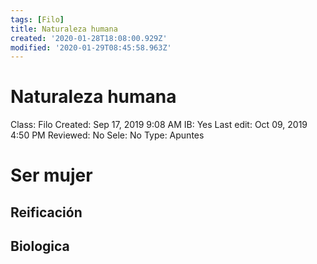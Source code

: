 ```yaml
---
tags: [Filo]
title: Naturaleza humana
created: '2020-01-28T18:08:00.929Z'
modified: '2020-01-29T08:45:58.963Z'
---
```


# Naturaleza humana

Class: Filo
Created: Sep 17, 2019 9:08 AM
IB: Yes
Last edit: Oct 09, 2019 4:50 PM
Reviewed: No
Sele: No
Type: Apuntes

# Ser mujer

## Reificación

## Biologica

